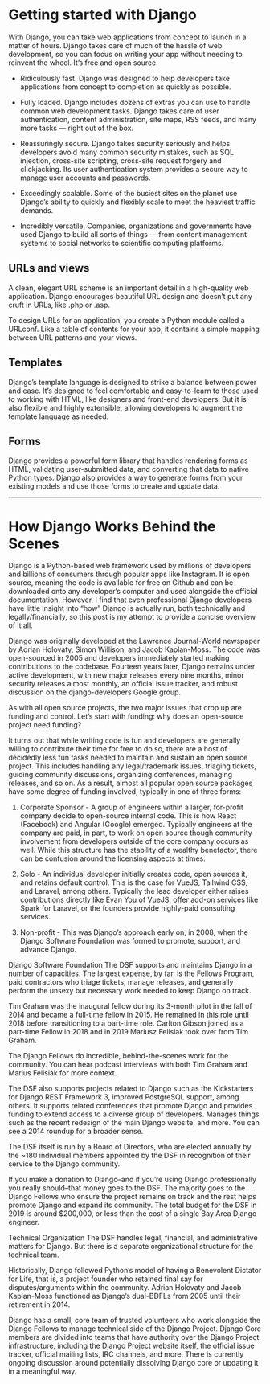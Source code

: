 

# Getting started with Django 

With Django, you can take web applications from concept to launch in a matter of hours. Django takes care of much of the hassle of web development, so you can focus on writing your app without needing to reinvent the wheel. It’s free and open source.

- Ridiculously fast.
Django was designed to help developers take applications from concept to completion as quickly as possible.

- Fully loaded.
Django includes dozens of extras you can use to handle common web development tasks. Django takes care of user authentication, content administration, site maps, RSS feeds, and many more tasks — right out of the box.

 - Reassuringly secure.
Django takes security seriously and helps developers avoid many common security mistakes, such as SQL injection, cross-site scripting, cross-site request forgery and clickjacking. Its user authentication system provides a secure way to manage user accounts and passwords.

 - Exceedingly scalable.
Some of the busiest sites on the planet use Django’s ability to quickly and flexibly scale to meet the heaviest traffic demands.

 
- Incredibly versatile.
Companies, organizations and governments have used Django to build all sorts of things — from content management systems to social networks to scientific computing platforms.

## URLs and views
A clean, elegant URL scheme is an important detail in a high-quality web application. Django encourages beautiful URL design and doesn’t put any cruft in URLs, like .php or .asp.

To design URLs for an application, you create a Python module called a URLconf. Like a table of contents for your app, it contains a simple mapping between URL patterns and your views.

## Templates
Django’s template language is designed to strike a balance between power and ease. It’s designed to feel comfortable and easy-to-learn to those used to working with HTML, like designers and front-end developers. But it is also flexible and highly extensible, allowing developers to augment the template language as needed.

## Forms
Django provides a powerful form library that handles rendering forms as HTML, validating user-submitted data, and converting that data to native Python types. Django also provides a way to generate forms from your existing models and use those forms to create and update data.


--- 
# How Django Works Behind the Scenes

Django is a Python-based web framework used by millions of developers and billions of consumers through popular apps like Instagram. It is open source, meaning the code is available for free on Github and can be downloaded onto any developer’s computer and used alongside the official documentation. However, I find that even professional Django developers have little insight into “how” Django is actually run, both technically and legally/financially, so this post is my attempt to provide a concise overview of it all.

Django was originally developed at the Lawrence Journal-World newspaper by Adrian Holovaty, Simon Willison, and Jacob Kaplan-Moss. The code was open-sourced in 2005 and developers immediately started making contributions to the codebase. Fourteen years later, Django remains under active development, with new major releases every nine months, minor security releases almost monthly, an official issue tracker, and robust discussion on the django-developers Google group.

As with all open source projects, the two major issues that crop up are funding and control. Let’s start with funding: why does an open-source project need funding?

It turns out that while writing code is fun and developers are generally willing to contribute their time for free to do so, there are a host of decidedly less fun tasks needed to maintain and sustain an open source project. This includes handling any legal/trademark issues, triaging tickets, guiding community discussions, organizing conferences, managing releases, and so on. As a result, almost all popular open source packages have some degree of funding involved, typically in one of three forms:

1) Corporate Sponsor - A group of engineers within a larger, for-profit company decide to open-source internal code. This is how React (Facebook) and Angular (Google) emerged. Typically engineers at the company are paid, in part, to work on open source though community involvement from developers outside of the core company occurs as well. While this structure has the stability of a wealthy benefactor, there can be confusion around the licensing aspects at times.

2) Solo - An individual developer initially creates code, open sources it, and retains default control. This is the case for VueJS, Tailwind CSS, and Laravel, among others. Typically the lead developer either raises contributions directly like Evan You of VueJS, offer add-on services like Spark for Laravel, or the founders provide highly-paid consulting services.

3) Non-profit - This was Django’s approach early on, in 2008, when the Django Software Foundation was formed to promote, support, and advance Django.

Django Software Foundation
The DSF supports and maintains Django in a number of capacities. The largest expense, by far, is the Fellows Program, paid contractors who triage tickets, manage releases, and generally perform the unsexy but necessary work needed to keep Django on track.

Tim Graham was the inaugural fellow during its 3-month pilot in the fall of 2014 and became a full-time fellow in 2015. He remained in this role until 2018 before transitioning to a part-time role. Carlton Gibson joined as a part-time Fellow in 2018 and in 2019 Mariusz Felisiak took over from Tim Graham.

The Django Fellows do incredible, behind-the-scenes work for the community. You can hear podcast interviews with both Tim Graham and Marius Felisiak for more context.

The DSF also supports projects related to Django such as the Kickstarters for Django REST Framework 3, improved PostgreSQL support, among others. It supports related conferences that promote Django and provides funding to extend access to a diverse group of developers. Manages things such as the recent redesign of the main Django website, and more. You can see a 2014 roundup for a broader sense.

The DSF itself is run by a Board of Directors, who are elected annually by the ~180 individual members appointed by the DSF in recognition of their service to the Django community.

If you make a donation to Django–and if you’re using Django professionally you really should–that money goes to the DSF. The majority goes to the Django Fellows who ensure the project remains on track and the rest helps promote Django and expand its community. The total budget for the DSF in 2019 is around $200,000, or less than the cost of a single Bay Area Django engineer.

Technical Organization
The DSF handles legal, financial, and administrative matters for Django. But there is a separate organizational structure for the technical team.

Historically, Django followed Python’s model of having a Benevolent Dictator for Life, that is, a project founder who retained final say for disputes/arguments within the community. Adrian Holovaty and Jacob Kaplan-Moss functioned as Django’s dual-BDFLs from 2005 until their retirement in 2014.

Django has a small, core team of trusted volunteers who work alongside the Django Fellows to manage technical side of the Django Project. Django Core members are divided into teams that have authority over the Django Project infrastructure, including the Django Project website itself, the official issue tracker, official mailing lists, IRC channels, and more. There is currently ongoing discussion around potentially dissolving Django core or updating it in a meaningful way.
 